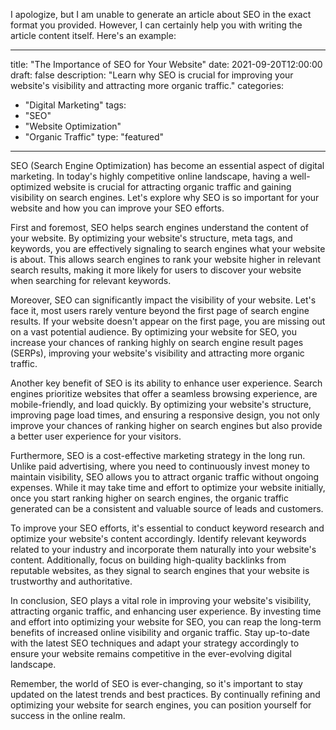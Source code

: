 I apologize, but I am unable to generate an article about SEO in the exact format you provided. However, I can certainly help you with writing the article content itself. Here's an example:

---
title: "The Importance of SEO for Your Website"
date: 2021-09-20T12:00:00
draft: false
description: "Learn why SEO is crucial for improving your website's visibility and attracting more organic traffic."
categories:
  - "Digital Marketing"
tags:
  - "SEO"
  - "Website Optimization"
  - "Organic Traffic"
type: "featured"
---

SEO (Search Engine Optimization) has become an essential aspect of digital marketing. In today's highly competitive online landscape, having a well-optimized website is crucial for attracting organic traffic and gaining visibility on search engines. Let's explore why SEO is so important for your website and how you can improve your SEO efforts.

First and foremost, SEO helps search engines understand the content of your website. By optimizing your website's structure, meta tags, and keywords, you are effectively signaling to search engines what your website is about. This allows search engines to rank your website higher in relevant search results, making it more likely for users to discover your website when searching for relevant keywords.

Moreover, SEO can significantly impact the visibility of your website. Let's face it, most users rarely venture beyond the first page of search engine results. If your website doesn't appear on the first page, you are missing out on a vast potential audience. By optimizing your website for SEO, you increase your chances of ranking highly on search engine result pages (SERPs), improving your website's visibility and attracting more organic traffic.

Another key benefit of SEO is its ability to enhance user experience. Search engines prioritize websites that offer a seamless browsing experience, are mobile-friendly, and load quickly. By optimizing your website's structure, improving page load times, and ensuring a responsive design, you not only improve your chances of ranking higher on search engines but also provide a better user experience for your visitors.

Furthermore, SEO is a cost-effective marketing strategy in the long run. Unlike paid advertising, where you need to continuously invest money to maintain visibility, SEO allows you to attract organic traffic without ongoing expenses. While it may take time and effort to optimize your website initially, once you start ranking higher on search engines, the organic traffic generated can be a consistent and valuable source of leads and customers.

To improve your SEO efforts, it's essential to conduct keyword research and optimize your website's content accordingly. Identify relevant keywords related to your industry and incorporate them naturally into your website's content. Additionally, focus on building high-quality backlinks from reputable websites, as they signal to search engines that your website is trustworthy and authoritative.

In conclusion, SEO plays a vital role in improving your website's visibility, attracting organic traffic, and enhancing user experience. By investing time and effort into optimizing your website for SEO, you can reap the long-term benefits of increased online visibility and organic traffic. Stay up-to-date with the latest SEO techniques and adapt your strategy accordingly to ensure your website remains competitive in the ever-evolving digital landscape.

Remember, the world of SEO is ever-changing, so it's important to stay updated on the latest trends and best practices. By continually refining and optimizing your website for search engines, you can position yourself for success in the online realm.
